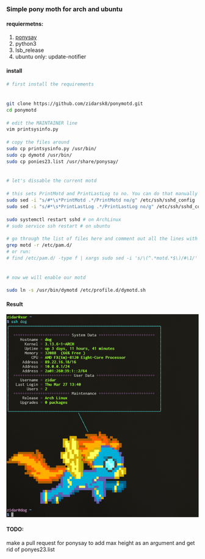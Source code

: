 ### Simple pony moth for arch and ubuntu

#### requiermetns:

1. [ponysay](https://github.com/erkin/ponysay "cowsay reimplemention for ponies")
2. python3
3. lsb_release
4. ubuntu only: update-notifier

#### install 

```bash
# first install the requirements


git clone https://github.com/zidarsk8/ponymotd.git
cd ponymotd

# edit the MAINTAINER line
vim printsysinfo.py 

# copy the files around
sudo cp printsysinfo.py /usr/bin/
sudo cp dymotd /usr/bin/
sudo cp ponies23.list /usr/share/ponysay/


# let's dissable the current motd

# this sets PrintMotd and PrintLastLog to no. You can do that manually if you want
sudo sed -i "s/#*\s*PrintMotd .*/PrintMotd no/g" /etc/ssh/sshd_config
sudo sed -i "s/#*\s*PrintLastLog .*/PrintLastLog no/g" /etc/ssh/sshd_config

sudo systemctl restart sshd # on ArchLinux
# sudo service ssh restart # on ubuntu

# go through the list of files here and comment out all the lines with pam_motd.so
grep motd -r /etc/pam.d/
# or run:
# find /etc/pam.d/ -type f | xargs sudo sed -i 's/\(^.*motd.*$\)/#\1/' 


# now we will enable our motd 

sudo ln -s /usr/bin/dymotd /etc/profile.d/dymotd.sh

```

#### Result

![pony screenshot](https://raw.githubusercontent.com/zidarsk8/ponymotd/master/screenshot.png "pony")

#### TODO: 

make a pull request for ponysay to add max height as an argument and get rid of ponyes23.list

